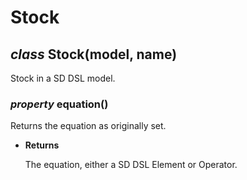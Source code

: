 # Stock


## _class_ Stock(model, name)
Stock in a SD DSL model.


### _property_ equation()
Returns the equation as originally set.


* **Returns**

    The equation, either a SD DSL Element or Operator.

